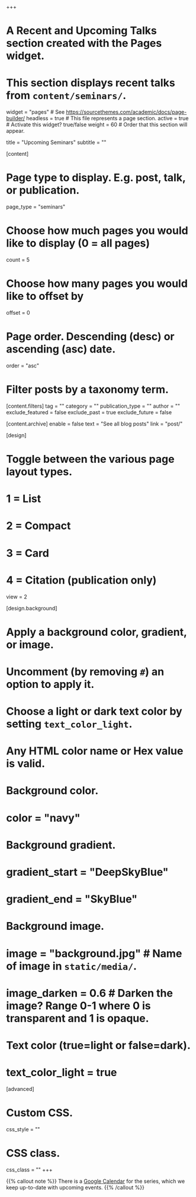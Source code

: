 +++
# A Recent and Upcoming Talks section created with the Pages widget.
# This section displays recent talks from `content/seminars/`.

widget = "pages"  # See https://sourcethemes.com/academic/docs/page-builder/
headless = true  # This file represents a page section.
active = true  # Activate this widget? true/false
weight = 60  # Order that this section will appear.

title = "Upcoming Seminars"
subtitle = ""

[content]
  # Page type to display. E.g. post, talk, or publication.
  page_type = "seminars"
  
  # Choose how much pages you would like to display (0 = all pages)
  count = 5
  
  # Choose how many pages you would like to offset by
  offset = 0

  # Page order. Descending (desc) or ascending (asc) date.
  order = "asc"

  # Filter posts by a taxonomy term.
  [content.filters]
    tag = ""
    category = ""
    publication_type = ""
    author = ""
    exclude_featured = false
    exclude_past = true
    exclude_future = false
    
  [content.archive]
    enable = false
    text = "See all blog posts"
    link = "post/"
    
[design]
  # Toggle between the various page layout types.
  #   1 = List
  #   2 = Compact
  #   3 = Card
  #   4 = Citation (publication only)
  view = 2
  
[design.background]
  # Apply a background color, gradient, or image.
  #   Uncomment (by removing `#`) an option to apply it.
  #   Choose a light or dark text color by setting `text_color_light`.
  #   Any HTML color name or Hex value is valid.

  # Background color.
  # color = "navy"
  
  # Background gradient.
  # gradient_start = "DeepSkyBlue"
  # gradient_end = "SkyBlue"
  
  # Background image.
  # image = "background.jpg"  # Name of image in `static/media/`.
  # image_darken = 0.6  # Darken the image? Range 0-1 where 0 is transparent and 1 is opaque.

  # Text color (true=light or false=dark).
  # text_color_light = true  
  
[advanced]
 # Custom CSS. 
 css_style = ""
 
 # CSS class.
 css_class = ""
+++

{{% callout note %}}
There is a <a href="https://calendar.google.com/calendar/u/0?cid=ZWlndDJsZXJ0ajhoazQ3MWczbDBtODQ0ODBAZ3JvdXAuY2FsZW5kYXIuZ29vZ2xlLmNvbQ" target="_blank">Google Calendar</a> for the series, which we keep up-to-date with upcoming events.
{{% /callout %}}
